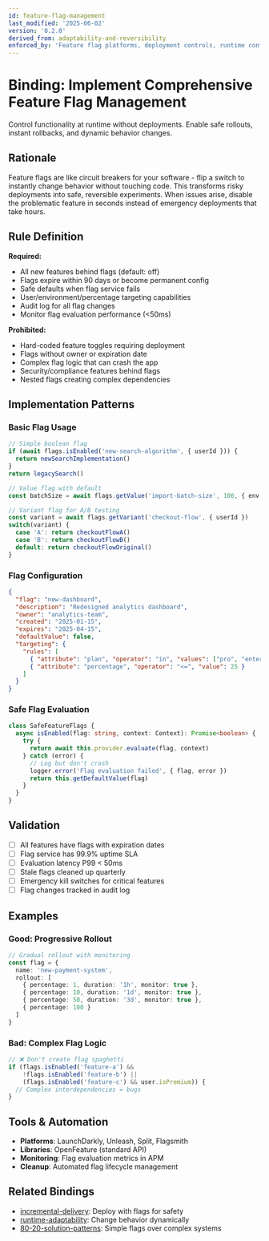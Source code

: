 ```yaml
---
id: feature-flag-management
last_modified: '2025-06-02'
version: '0.2.0'
derived_from: adaptability-and-reversibility
enforced_by: 'Feature flag platforms, deployment controls, runtime configuration'
---
```


# Binding: Implement Comprehensive Feature Flag Management

Control functionality at runtime without deployments. Enable safe rollouts, instant rollbacks, and dynamic behavior changes.

## Rationale

Feature flags are like circuit breakers for your software - flip a switch to instantly change behavior without touching code. This transforms risky deployments into safe, reversible experiments. When issues arise, disable the problematic feature in seconds instead of emergency deployments that take hours.

## Rule Definition

**Required:**
- All new features behind flags (default: off)
- Flags expire within 90 days or become permanent config
- Safe defaults when flag service fails
- User/environment/percentage targeting capabilities
- Audit log for all flag changes
- Monitor flag evaluation performance (<50ms)

**Prohibited:**
- Hard-coded feature toggles requiring deployment
- Flags without owner or expiration date
- Complex flag logic that can crash the app
- Security/compliance features behind flags
- Nested flags creating complex dependencies

## Implementation Patterns

### Basic Flag Usage
```typescript
// Simple boolean flag
if (await flags.isEnabled('new-search-algorithm', { userId })) {
  return newSearchImplementation()
}
return legacySearch()

// Value flag with default
const batchSize = await flags.getValue('import-batch-size', 100, { env })

// Variant flag for A/B testing
const variant = await flags.getVariant('checkout-flow', { userId })
switch(variant) {
  case 'A': return checkoutFlowA()
  case 'B': return checkoutFlowB()
  default: return checkoutFlowOriginal()
}
```

### Flag Configuration
```json
{
  "flag": "new-dashboard",
  "description": "Redesigned analytics dashboard",
  "owner": "analytics-team",
  "created": "2025-01-15",
  "expires": "2025-04-15",
  "defaultValue": false,
  "targeting": {
    "rules": [
      { "attribute": "plan", "operator": "in", "values": ["pro", "enterprise"] },
      { "attribute": "percentage", "operator": "<=", "value": 25 }
    ]
  }
}
```

### Safe Flag Evaluation
```typescript
class SafeFeatureFlags {
  async isEnabled(flag: string, context: Context): Promise<boolean> {
    try {
      return await this.provider.evaluate(flag, context)
    } catch (error) {
      // Log but don't crash
      logger.error('Flag evaluation failed', { flag, error })
      return this.getDefaultValue(flag)
    }
  }
}
```

## Validation

- [ ] All features have flags with expiration dates
- [ ] Flag service has 99.9% uptime SLA
- [ ] Evaluation latency P99 < 50ms
- [ ] Stale flags cleaned up quarterly
- [ ] Emergency kill switches for critical features
- [ ] Flag changes tracked in audit log

## Examples

### Good: Progressive Rollout
```typescript
// Gradual rollout with monitoring
const flag = {
  name: 'new-payment-system',
  rollout: [
    { percentage: 1, duration: '1h', monitor: true },
    { percentage: 10, duration: '1d', monitor: true },
    { percentage: 50, duration: '3d', monitor: true },
    { percentage: 100 }
  ]
}
```

### Bad: Complex Flag Logic
```typescript
// ❌ Don't create flag spaghetti
if (flags.isEnabled('feature-a') &&
    !flags.isEnabled('feature-b') ||
    (flags.isEnabled('feature-c') && user.isPremium)) {
  // Complex interdependencies = bugs
}
```

## Tools & Automation

- **Platforms**: LaunchDarkly, Unleash, Split, Flagsmith
- **Libraries**: OpenFeature (standard API)
- **Monitoring**: Flag evaluation metrics in APM
- **Cleanup**: Automated flag lifecycle management

## Related Bindings

- [incremental-delivery](incremental-delivery.md): Deploy with flags for safety
- [runtime-adaptability](runtime-adaptability.md): Change behavior dynamically
- [80-20-solution-patterns](80-20-solution-patterns.md): Simple flags over complex systems
